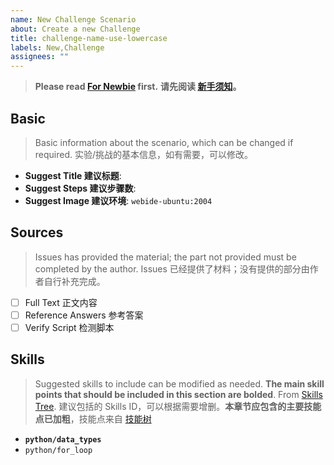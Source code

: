 ```yaml
---
name: New Challenge Scenario
about: Create a new Challenge
title: challenge-name-use-lowercase
labels: New,Challenge
assignees: ""
---
```


> **Please read [For Newbie](https://github.com/labex-labs/scenarios/issues/18) first.**
> **请先阅读 [新手须知](https://github.com/labex-labs/scenarios/issues/18)。**

## Basic

> Basic information about the scenario, which can be changed if required.
> 实验/挑战的基本信息，如有需要，可以修改。

- **Suggest Title 建议标题**:
- **Suggest Steps 建议步骤数**:
- **Suggest Image 建议环境**: `webide-ubuntu:2004`

## Sources

> Issues has provided the material; the part not provided must be completed by the author.
> Issues 已经提供了材料；没有提供的部分由作者自行补充完成。

- [ ] Full Text 正文内容
- [ ] Reference Answers 参考答案
- [ ] Verify Script 检测脚本

## Skills

> Suggested skills to include can be modified as needed. **The main skill points that should be included in this section are bolded**. From [Skills Tree](https://labex-dev.feishu.cn/base/bascnNz4Nqjqgqm1Nm5AYke6xxb?table=tblV5pGIsGZMxmE9&view=vewZpkLWRp).
> 建议包括的 Skills ID，可以根据需要增删。**本章节应包含的主要技能点已加粗**，技能点来自 [技能树](https://labex-dev.feishu.cn/base/bascnNz4Nqjqgqm1Nm5AYke6xxb?table=tblV5pGIsGZMxmE9&view=vewZpkLWRp)

- **`python/data_types`**
- `python/for_loop`
